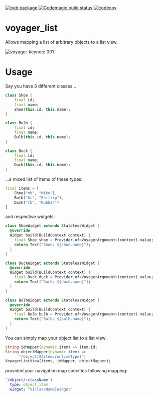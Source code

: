 [![pub package](https://img.shields.io/pub/v/voyager_list.svg)](https://pub.dartlang.org/packages/voyager_list) [![Codemagic build status](https://api.codemagic.io/apps/5d99c4749b09d3000b08f35d/5d99c4749b09d3000b08f35c/status_badge.svg)](https://codemagic.io/apps/5d99c4749b09d3000b08f35d/5d99c4749b09d3000b08f35c/latest_build) [![codecov](https://codecov.io/gh/vishna/voyager_list/branch/master/graph/badge.svg)](https://codecov.io/gh/vishna/voyager_list)

# voyager_list

Allows mapping a list of arbitrary objects to a list view.

![voyager-keynote 001](https://user-images.githubusercontent.com/121164/66267843-cacfba00-e836-11e9-87ed-1b7e5426b205.png)

# Usage

Say you have 3 different classes...

```dart
class Shoe {
    final id;
    final name;
    Shoe(this.id, this.name);
}

class Bulb {
    final id;
    final name;
    Bulb(this.id, this.name);
}

class Duck {
    final id;
    final name;
    Duck(this.id, this.name);
}
```

...a mixed list of items of these types:

```dart
final items = [
    Shoe("mk", "Mike"),
    Bulb("bl", "Phillip"),
    Duck("rb", "Rubber")
]
```

and respective widgets:

```dart
class ShoeWidget extends StatelessWidget {
  @override
  Widget build(BuildContext context) {
    final Shoe shoe = Provider.of<VoyagerArgument>(context).value;
    return Text("Shoe: ${shoe.name}");
  }
}

class DuckWidget extends StatelessWidget {
  @override
  Widget build(BuildContext context) {
    final Duck duck = Provider.of<VoyagerArgument>(context).value;
    return Text("Duck: ${duck.name}");
  }
}

class BulbWidget extends StatelessWidget {
  @override
  Widget build(BuildContext context) {
    final Bulb bulb = Provider.of<VoyagerArgument>(context).value;
    return Text("Bulb: ${bulb.name}");
  }
}
```

You can simply map your object list to a list view:

```dart
String idMapper(dynamic item) => item.id;
String objectMapper(dynamic item) =>
      "/object/${item.runtimeType}";
VoyagerListView(items, idMapper, objectMapper);
```

provided your navigation map specifies following mapping:

```yaml
'/object/:className':
  type: object_item
  widget: "%{className}Widget"
```